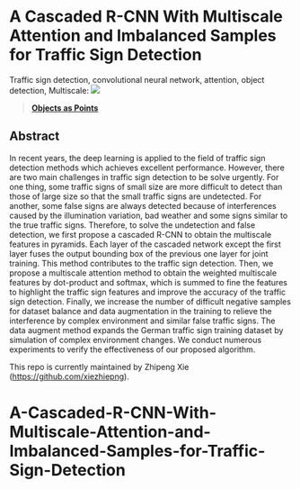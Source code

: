
# A Cascaded R-CNN With Multiscale Attention and Imbalanced Samples for Traffic Sign Detection
Traffic sign detection, convolutional neural network, attention, object detection, Multiscale:
![](readme/fig2.png)
> [**Objects as Points**](https://ieeexplore.ieee.org/abstract/document/8986614)     

## Abstract 

In recent years, the deep learning is applied to the field of traffic sign detection methods which achieves excellent performance. However, there are two main challenges in traffic sign detection to be solve urgently. For one thing, some traffic signs of small size are more difficult to detect than those of large size so that the small traffic signs are undetected. For another, some false signs are always detected because of interferences caused by the illumination variation, bad weather and some signs similar to the true traffic signs. Therefore, to solve the undetection and false detection, we first propose a cascaded R-CNN to obtain the multiscale features in pyramids. Each layer of the cascaded network except the first layer fuses the output bounding box of the previous one layer for joint training. This method contributes to the traffic sign detection. Then, we propose a multiscale attention method to obtain the weighted multiscale features by dot-product and softmax, which is summed to fine the features to highlight the traffic sign features and improve the accuracy of the traffic sign detection. Finally, we increase the number of difficult negative samples for dataset balance and data augmentation in the training to relieve the interference by complex environment and similar false traffic signs. The data augment method expands the German traffic sign training dataset by simulation of complex environment changes. We conduct numerous experiments to verify the effectiveness of our proposed algorithm.

This repo is currently maintained by Zhipeng Xie (https://github.com/xiezhiepng).
# A-Cascaded-R-CNN-With-Multiscale-Attention-and-Imbalanced-Samples-for-Traffic-Sign-Detection
